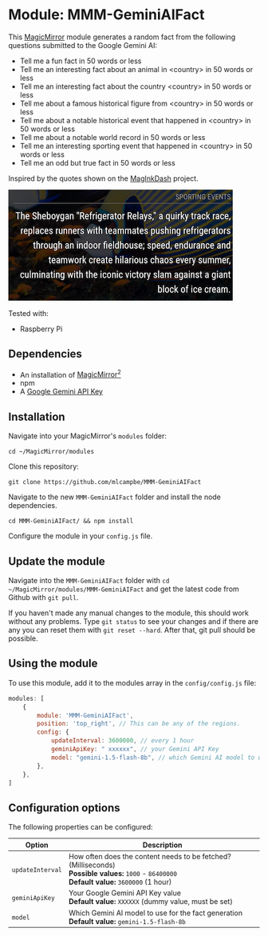 # Module: MMM-GeminiAIFact

This [MagicMirror](https://github.com/MichMich/MagicMirror) module generates a random fact from the following questions submitted to the Google Gemini AI:

- Tell me a fun fact in 50 words or less
- Tell me an interesting fact about an animal in \<country\> in 50 words or less
- Tell me an interesting fact about the country \<country\> in 50 words or less
- Tell me about a famous historical figure from \<country\> in 50 words or less
- Tell me about a notable historical event that happened in \<country\> in 50 words or less
- Tell me about a notable world record in 50 words or less
- Tell me an interesting sporting event that happened in \<country\> in 50 words or less
- Tell me an odd but true fact in 50 words or less

Inspired by the quotes shown on the [MagInkDash](https://github.com/speedyg0nz/MagInkDash) project.

![Magic-Mirror Module MMM-GeminiAIFact screenshot](https://raw.githubusercontent.com/mlcampbe/MMM-GeminiAIFact/main/screenshot.png)

Tested with:
- Raspberry Pi

## Dependencies
- An installation of [MagicMirror<sup>2</sup>](https://github.com/MichMich/MagicMirror)
- npm
- A [Google Gemini API Key](https://aistudio.google.com/apikey)

## Installation

Navigate into your MagicMirror's `modules` folder:
```
cd ~/MagicMirror/modules
```

Clone this repository:
```
git clone https://github.com/mlcampbe/MMM-GeminiAIFact
```

Navigate to the new `MMM-GeminiAIFact` folder and install the node dependencies.
```
cd MMM-GeminiAIFact/ && npm install
```

Configure the module in your `config.js` file.

## Update the module

Navigate into the `MMM-GeminiAIFact` folder with `cd ~/MagicMirror/modules/MMM-GeminiAIFact` and get the latest code from Github with `git pull`.

If you haven't made any manual changes to the module, this should work without any problems. Type `git status` to see your changes and if there are any you can reset them with `git reset --hard`. After that, git pull should be possible.

## Using the module

To use this module, add it to the modules array in the `config/config.js` file:
```javascript
modules: [
	{
		module: 'MMM-GeminiAIFact',
		position: 'top_right', // This can be any of the regions.
		config: {
			updateInterval: 3600000, // every 1 hour
			geminiApiKey: " xxxxxx", // your Gemini API Key
			model: "gemini-1.5-flash-8b", // which Gemini AI model to use
		},
	},
]
```

## Configuration options

The following properties can be configured:

<table width="100%">
	<thead>
		<tr>
			<th>Option</th>
			<th width="100%">Description</th>
		</tr>
	</thead>
	<tbody>
		<tr>
			<td><code>updateInterval</code></td>
			<td>How often does the content needs to be fetched? (Milliseconds)
				<br><b>Possible values:</b> <code>1000</code> - <code>86400000</code>
				<br><b>Default value:</b> <code>3600000</code> (1 hour)
			</td>
		</tr>
		<tr>
			<td><code>geminiApiKey</code></td>
			<td>Your Google Gemini API Key value
				<br><b>Default value:</b> <code>XXXXXX</code> (dummy value, must be set)
			</td>
		</tr>
		<tr>
			<td><code>model</code></td>
			<td>Which Gemini AI model to use for the fact generation
				<br><b>Default value:</b> <code>gemini-1.5-flash-8b</code> 
			</td>
		</tr>
	</tbody>
</table>


